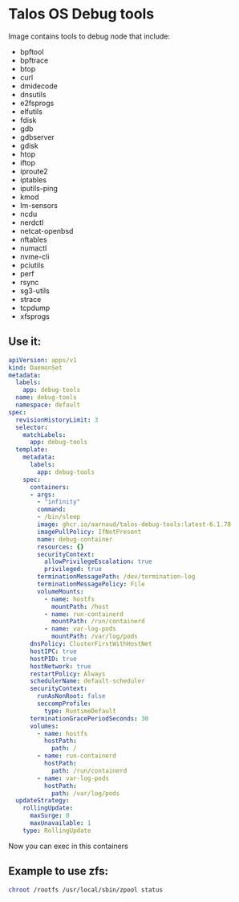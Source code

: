 # Talos OS Debug tools 

Image contains tools to debug node that include:

- bpftool
- bpftrace
- btop 
- curl
- dmidecode
- dnsutils
- e2fsprogs
- elfutils
- fdisk
- gdb
- gdbserver
- gdisk
- htop 
- iftop 
- iproute2 
- iptables
- iputils-ping
- kmod 
- lm-sensors
- ncdu
- nerdctl
- netcat-openbsd 
- nftables
- numactl
- nvme-cli 
- pciutils
- perf
- rsync
- sg3-utils
- strace
- tcpdump
- xfsprogs

## Use it:

```yaml
apiVersion: apps/v1
kind: DaemonSet
metadata:
  labels:
    app: debug-tools
  name: debug-tools
  namespace: default
spec:
  revisionHistoryLimit: 3
  selector:
    matchLabels:
      app: debug-tools
  template:
    metadata:
      labels:
        app: debug-tools
    spec:
      containers:
      - args:
        - "infinity"
        command:
        - /bin/sleep
        image: ghcr.io/aarnaud/talos-debug-tools:latest-6.1.78
        imagePullPolicy: IfNotPresent
        name: debug-container
        resources: {}
        securityContext:
          allowPrivilegeEscalation: true
          privileged: true
        terminationMessagePath: /dev/termination-log
        terminationMessagePolicy: File
        volumeMounts:
          - name: hostfs
            mountPath: /host
          - name: run-containerd
            mountPath: /run/containerd
          - name: var-log-pods
            mountPath: /var/log/pods
      dnsPolicy: ClusterFirstWithHostNet
      hostIPC: true
      hostPID: true
      hostNetwork: true
      restartPolicy: Always
      schedulerName: default-scheduler
      securityContext:
        runAsNonRoot: false
        seccompProfile:
          type: RuntimeDefault
      terminationGracePeriodSeconds: 30
      volumes:
        - name: hostfs
          hostPath:
            path: /
        - name: run-containerd
          hostPath:
            path: /run/containerd
        - name: var-log-pods
          hostPath:
            path: /var/log/pods
  updateStrategy:
    rollingUpdate:
      maxSurge: 0
      maxUnavailable: 1
    type: RollingUpdate
```

Now you can exec in this containers

## Example to use zfs:

```bash
chroot /rootfs /usr/local/sbin/zpool status
```